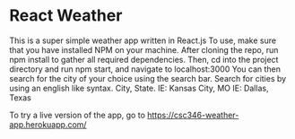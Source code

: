 # React Weather
This is a super simple weather app written in React.js 
To use, make sure that you have installed NPM on your machine. 
After cloning the repo, run npm install to gather all required dependencies. 
Then, cd into the project directory and run npm start, and navigate to localhost:3000
You can then search for the city of your choice using the search bar. 
Search for cities by using an english like syntax. City, State. 
IE: Kansas City, MO
IE: Dallas, Texas

To try a live version of the app, go to https://csc346-weather-app.herokuapp.com/
